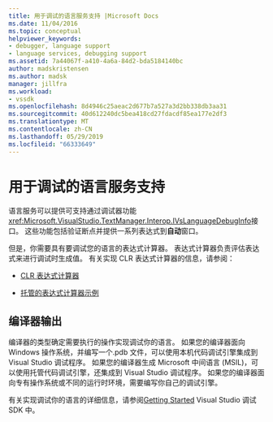 ```yaml
---
title: 用于调试的语言服务支持 |Microsoft Docs
ms.date: 11/04/2016
ms.topic: conceptual
helpviewer_keywords:
- debugger, language support
- language services, debugging support
ms.assetid: 7a44067f-a410-4a6a-84d2-bda5184140bc
author: madskristensen
ms.author: madsk
manager: jillfra
ms.workload:
- vssdk
ms.openlocfilehash: 8d4946c25aeac2d677b7a527a3d2bb338db3aa31
ms.sourcegitcommit: 40d612240dc5bea418cd27fdacdf85ea177e2df3
ms.translationtype: MT
ms.contentlocale: zh-CN
ms.lasthandoff: 05/29/2019
ms.locfileid: "66333649"
---
```

# <a name="language-service-support-for-debugging"></a>用于调试的语言服务支持
语言服务可以提供可支持通过调试器功能<xref:Microsoft.VisualStudio.TextManager.Interop.IVsLanguageDebugInfo>接口。 这些功能包括验证断点并提供一系列表达式到**自动**窗口。

 但是，你需要具有要调试您的语言的表达式计算器。 表达式计算器负责评估表达式来进行调试时生成值。 有关实现 CLR 表达式计算器的信息，请参阅：

- [CLR 表达式计算器](https://github.com/Microsoft/ConcordExtensibilitySamples/wiki/CLR-Expression-Evaluators)

- [托管的表达式计算器示例](https://github.com/Microsoft/ConcordExtensibilitySamples/wiki/Managed-Expression-Evaluator-Sample)

## <a name="compiler-output"></a>编译器输出
 编译器的类型确定需要执行的操作实现调试你的语言。 如果您的编译器面向 Windows 操作系统，并编写一个.pdb 文件，可以使用本机代码调试引擎集成到 Visual Studio 调试程序。 如果您的编译器生成 Microsoft 中间语言 (MSIL)，可以使用托管代码调试引擎，还集成到 Visual Studio 调试程序。 如果您的编译器面向专有操作系统或不同的运行时环境，需要编写你自己的调试引擎。

 有关实现调试你的语言的详细信息，请参阅[Getting Started](../../extensibility/debugger/getting-started-with-debugger-extensibility.md) Visual Studio 调试 SDK 中。